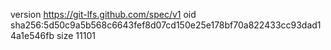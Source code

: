 version https://git-lfs.github.com/spec/v1
oid sha256:5d50c9a5b568c6643fef8d07cd150e25e178bf70a822433cc93dad14a1e546fb
size 11101
